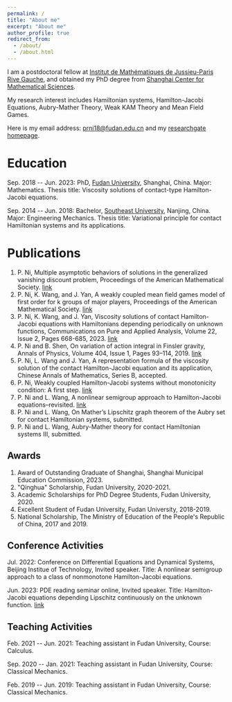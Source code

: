 ```yaml
---
permalink: /
title: "About me"
excerpt: "About me"
author_profile: true
redirect_from: 
  - /about/
  - /about.html
---
```


I am a postdoctoral fellow at [Institut de Mathématiques de Jussieu-Paris Rive Gauche](https://www.imj-prg.fr/), and obtained my PhD degree from [Shanghai Center for Mathematical Sciences](https://scms.fudan.edu.cn/).

My research interest includes Hamiltonian systems, Hamilton-Jacobi Equations, Aubry-Mather Theory, Weak KAM Theory and Mean Field Games.

Here is my email address: [prni18@fudan.edu.cn](prni18@fudan.edu.cn) and my [researchgate homepage](https://www.researchgate.net/profile/Panrui-Ni).

Education
======
Sep. 2018 -- Jun. 2023: PhD, [Fudan University](https://www.fudan.edu.cn/), Shanghai, China. Major: Mathematics. Thesis title: Viscosity solutions of contact-type Hamilton-Jacobi equations.

Sep. 2014 -- Jun. 2018: Bachelor, [Southeast University](https://www.seu.edu.cn/), Nanjing, China. Major: Engineering Mechanics. Thesis title: Variational principle for contact Hamiltonian systems and its applications.

Publications
======
1. P. Ni, Multiple asymptotic behaviors of solutions in the generalized vanishing discount problem, Proceedings of the American Mathematical Society. [link](https://doi.org/10.1090/proc/16420)
2. P. Ni, K. Wang, and J. Yan, A weakly coupled mean field games model of first order for k groups of major players, Proceedings of the American Mathematical Society. [link](https://doi.org/10.1090/proc/16342)
3. P. Ni, K. Wang, and J. Yan, Viscosity solutions of contact Hamilton-Jacobi equations with Hamiltonians
depending periodically on unknown functions, Communications on Pure and Applied Analysis, Volume 22, Issue 2, Pages 668-685, 2023. [link](https://www.aimsciences.org//article/doi/10.3934/cpaa.2023005)
4. P. Ni and B. Shen, On variation of action integral in Finsler gravity, Annals of Physics, Volume 404, Issue 1, Pages 93–114, 2019. [link](https://www.sciencedirect.com/science/article/abs/pii/S0003491619300430)
5. P. Ni, L. Wang and J. Yan, A representation formula of the viscosity solution of the contact Hamilton-Jacobi equation and its application, Chinese Annals of Mathematics, Series B, accepted.
6. P. Ni, Weakly coupled Hamilton-Jacobi systems without monotonicity condition: A first step. [link](https://arxiv.org/abs/2112.04885)
7. P. Ni and L. Wang, A nonlinear semigroup approach to Hamilton-Jacobi equations–revisited. [link](https://arxiv.org/abs/2202.11315)
8. P. Ni and L. Wang, On Mather’s Lipschitz graph theorem of the Aubry set for contact Hamiltonian systems, submitted.
9. P. Ni and L. Wang, Aubry-Mather theory for contact Hamiltonian systems III, submitted.

Awards
------
1. Award of Outstanding Graduate of Shanghai, Shanghai Municipal Education Commission, 2023.
2. "Qinghua" Scholarship, Fudan University, 2020-2021.
3. Academic Scholarships for PhD Degree Students, Fudan University, 2020.
4. Excellent Student of Fudan University, Fudan University, 2018-2019.
5. National Scholarship, The Ministry of Education of the People's Republic of China, 2017 and 2019.
 

Conference Activities
------
Jul. 2022: Conference on Differential Equations and Dynamical Systems, Beijing Institue of Technology, Invited speaker. Title: A nonlinear semigroup approach to a class of nonmonotone Hamilton-Jacobi equations.

Jun. 2023: PDE reading seminar online, Invited speaker. Title: Hamilton-Jacobi equations depending Lipschitz continuously on the unknown function. [link](https://www.youtube.com/watch?v=bGkbiBCq85U)

Teaching Activities
------
Feb. 2021 -- Jun. 2021: Teaching assistant in Fudan University, Course: Calculus.

Sep. 2020 -- Jan. 2021: Teaching assistant in Fudan University, Course: Classical Mechanics.

Feb. 2019 -- Jun. 2019: Teaching assistant in Fudan University, Course: Classical Mechanics.
